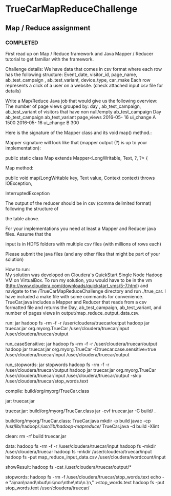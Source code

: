 # TrueCarMapReduceChallenge

## Map / Reduce assignment
### COMPLETED
First read up on Map / Reduce framework and Java Mapper / Reducer tutorial to get familiar with the framework.  

Challenge details:
We have data that comes in csv format where each row has the following structure:
Event_date, visitor_id, page_name, ab_test_campaign , ab_test_variant, device_type, car_make
Each row represents a click of a user on a website. (check attached input csv file for details)  

Write a Map/Reduce Java job that would give us the following overview:
The number of page views grouped by: day , ab_test_campaign, ab_test_variant of visitors that have non null/empty ab_test_campaign Day ab_test_campaign ab_test_variant page_views 2016-05- 16 ui_change A 1500 2016-05- 16 ui_change B 300

Here is the signature of the Mapper class and its void map() method.:

Mapper signature will look like that (mapper output (?) is up to your implementation):

public static class Map extends Mapper&lt;LongWritable, Text, ?, ?&gt; {

Map method:

public void map(LongWritable key, Text value, Context context) throws IOException,

InterruptedException

The output of the reducer should be in csv (comma delimited format) following the structure of

the table above.

For your implementations you need at least a Mapper and Reducer java files. Assume that the

input is in HDFS folders with multiple csv files (with millions of rows each)

Please submit the java files (and any other files that might be part of your solution)  

How to run:  
My solution was developed on Cloudera's QuickStart Single Node Hadoop VM on VirtualBox. To run my solution, you would have to be in the vm (http://www.cloudera.com/downloads/quickstart_vms/5-7.html) and navigate to the /TrueCarMapReduceChallenge directory and run ./true_car. I have included a make file with some commands for convenience. TrueCar.java includes a Mapper and Reducer that reads from a csv formatted file and returns the Day, ab_test_campaign, ab_test_variant, and number of pages views in output/map_reduce_output_data.csv.

run: jar
	hadoop fs -rm -f -r  /user/cloudera/truecar/output
	hadoop jar truecar.jar org.myorg.TrueCar /user/cloudera/truecar/input /user/cloudera/truecar/output

run_caseSensitive: jar
	hadoop fs -rm -f -r  /user/cloudera/truecar/output
	hadoop jar truecar.jar org.myorg.TrueCar -Dtruecar.case.sensitive=true /user/cloudera/truecar/input /user/cloudera/truecar/output 

run_stopwords: jar stopwords
	hadoop fs -rm -f -r  /user/cloudera/truecar/output
	hadoop jar truecar.jar org.myorg.TrueCar /user/cloudera/truecar/input /user/cloudera/truecar/output -skip /user/cloudera/truecar/stop_words.text

compile: build/org/myorg/TrueCar.class

jar: truecar.jar

truecar.jar: build/org/myorg/TrueCar.class
	jar -cvf truecar.jar -C build/ .

build/org/myorg/TrueCar.class: TrueCar.java
	mkdir -p build
	javac -cp /usr/lib/hadoop/*:/usr/lib/hadoop-mapreduce/* TrueCar.java -d build -Xlint

clean:
	rm -rf build truecar.jar

data:
	hadoop fs -rm -f -r /user/cloudera/truecar/input
	hadoop fs -mkdir /user/cloudera/truecar
	hadoop fs -mkdir /user/cloudera/truecar/input
	hadoop fs -put map_reduce_input_data.csv /user/cloudera/wordcount/input

showResult:
	hadoop fs -cat /user/cloudera/truecar/output/*
	
stopwords:
	hadoop fs -rm -f /user/cloudera/truecar/stop_words.text
	echo -e "a\\nan\\nand\\nbut\\nis\\nor\\nthe\\nto\\n.\\n," >stop_words.text
	hadoop fs -put stop_words.text /user/cloudera/truecar/
